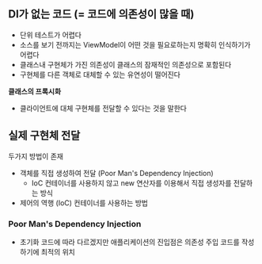 ## DI가 없는 코드 (= 코드에 의존성이 많을 때)
- 단위 테스트가 어렵다
- 소스를 보기 전까지는 ViewModel이 어떤 것을 필요로하는지 명확히 인식하기가 어렵다
- 클래스내 구현체가 가진 의존성이 클래스의 잠재적인 의존성으로 포함된다
- 구현체를 다른 객체로 대체할 수 있는 유연성이 떨어진다

**클래스의 프록시화**
- 클라이언트에 대체 구현체를 전달할 수 있다는 것을 말한다

## 실제 구현체 전달
두가지 방법이 존재
- 객체를 직접 생성하여 전달 (Poor Man's Dependency Injection)
   - IoC 컨테이너를 사용하지 않고 new 연산자를 이용해서 직접 생성자를 전달하는 방식
- 제어의 역행 (IoC) 컨테이너를 사용하는 방법

### Poor Man's Dependency Injection
- 초기화 코드에 따라 다르겠지만 애플리케이션의 진입점은 의존성 주입 코드를 작성하기에 최적의 위치

